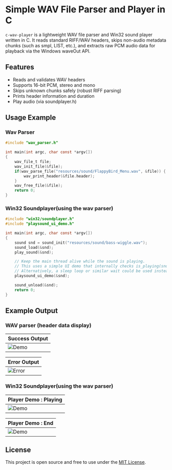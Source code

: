 # Simple WAV File Parser and Player in C

`c-wav-player` is a lightweight WAV file parser and Win32 sound player written in C. It reads standard RIFF/WAV headers, skips non-audio metadata chunks (such as smpl, LIST, etc.), and extracts raw PCM audio data for playback via the Windows waveOut API.

## Features

- Reads and validates WAV headers
- Supports 16-bit PCM, stereo and mono
- Skips unknown chunks safely (robust RIFF parsing)
- Prints header information and duration
- Play audio (via soundplayer.h)

## Usage Example 

### Wav Parser

```c
#include "wav_parser.h"

int main(int argc, char const *argv[])
{
    wav_file_t file;
    wav_init_file(&file);
    if(wav_parse_file("resources/sound/FlappyBird_Menu.wav", &file)) {
        wav_print_header(&file.header);
    }
    wav_free_file(&file);
    return 0;
}
```

### Win32 Soundplayer(using the wav parser)
```c
#include "win32/soundplayer.h"
#include "playsound_ui_demo.h"

int main(int argc, char const *argv[])
{
    sound snd = sound_init("resources/sound/bass-wiggle.wav");
    sound_load(&snd);
    play_sound(&snd);

    // Keep the main thread alive while the sound is playing.
    // This uses a simple UI demo that internally checks is_playing(snd).
    // Alternatively, a sleep loop or similar wait could be used instead.
    playsound_ui_demo(&snd);

    sound_unload(&snd);
    return 0;
}
```

## Example Output

### WAV parser (header data display)

|          Success Output                               |
|-------------------------------------------------------|
| ![Demo](resources/images/demo.png)                           |

|          Error Output                                 |
|-------------------------------------------------------|
| ![Error](resources/images/not_a_wav_err.png)                 |

### Win32 Soundplayer(using the wav parser)

|          Player Demo : Playing                        |
|-------------------------------------------------------|
| ![Demo](resources/images/player_demo.gif)                    |

|          Player Demo : End                            |
|-------------------------------------------------------|
| ![Demo](resources/images/player_demo_end.png)                    |


## License

This project is open source and free to use under the [MIT License](LICENSE).

